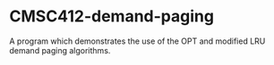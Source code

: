 # CMSC412-demand-paging
A program which demonstrates the use of the OPT and modified LRU demand paging algorithms.

